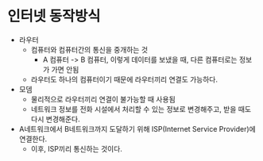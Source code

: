 # 인터넷 동작방식

- 라우터
  - 컴퓨터와 컴퓨터간의 통신을 중개하는 것
    - A 컴퓨터 -> B 컴퓨터, 이렇게 데이터를 보냈을 때, 다른 컴퓨터로는 정보가 가면 안됨
  - 라우터도 하나의 컴퓨터이기 때문에 라우터끼리 연결도 가능하다.
- 모뎀
  - 물리적으로 라우터끼리 연결이 불가능할 때 사용됨
  - 네트워크 정보를 전화 시설에서 처리할 수 있는 정보로 변경해주고, 받을 때도 다시 변경해준다.
- A네트워크에서 B네트워크까지 도달하기 위해 ISP(Internet Service Provider)에 연결한다.
  - 이후, ISP끼리 통신하는 것이다.
